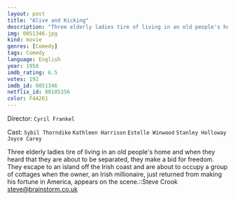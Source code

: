 ```yaml
---
layout: post
title: "Alive and Kicking"
description: "Three elderly ladies tire of living in an old people's home and when they heard that they are about to be separated, they make a bid for freedom. They escape to an island off the Irish coast and are about to occupy a group of cottages when the owner, an Irish millionaire, just returned from making his fortune in America, appears on the scene..."
img: 0051346.jpg
kind: movie
genres: [Comedy]
tags: Comedy 
language: English
year: 1958
imdb_rating: 6.5
votes: 192
imdb_id: 0051346
netflix_id: 80105356
color: F4A261
---
```

Director: `Cyril Frankel`  

Cast: `Sybil Thorndike` `Kathleen Harrison` `Estelle Winwood` `Stanley Holloway` `Joyce Carey` 

Three elderly ladies tire of living in an old people's home and when they heard that they are about to be separated, they make a bid for freedom. They escape to an island off the Irish coast and are about to occupy a group of cottages when the owner, an Irish millionaire, just returned from making his fortune in America, appears on the scene.::Steve Crook <steve@brainstorm.co.uk>